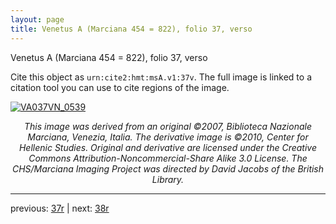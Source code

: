 ```yaml
---
layout: page
title: Venetus A (Marciana 454 = 822), folio 37, verso
---
```


Venetus A (Marciana 454 = 822), folio 37, verso

Cite this object as `urn:cite2:hmt:msA.v1:37v`.  The full image is linked to a citation tool you can use to cite regions of the image.

[![VA037VN_0539](http://www.homermultitext.org/iipsrv?IIIF=/project/homer/pyramidal/deepzoom/hmt/vaimg/2017a/VA037VN_0539.tif/full/800,/0/default.jpg)](http://www.homermultitext.org/ict2/?urn=urn:cite2:hmt:vaimg.2017a:VA037VN_0539) 

<p style="text-align: center; font-style: italic;">This image was derived from an original ©2007, Biblioteca Nazionale Marciana, Venezia, Italia. The derivative image is ©2010, Center for Hellenic Studies. Original and derivative are licensed under the Creative Commons Attribution-Noncommercial-Share Alike 3.0 License. The CHS/Marciana Imaging Project was directed by David Jacobs of the British Library.</p>

---

previous: [37r](../37r/) | next: [38r](../38r/)